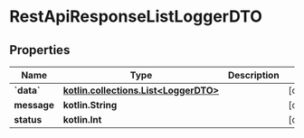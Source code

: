
# RestApiResponseListLoggerDTO

## Properties
Name | Type | Description | Notes
------------ | ------------- | ------------- | -------------
**&#x60;data&#x60;** | [**kotlin.collections.List&lt;LoggerDTO&gt;**](LoggerDTO.md) |  |  [optional]
**message** | **kotlin.String** |  |  [optional]
**status** | **kotlin.Int** |  |  [optional]



